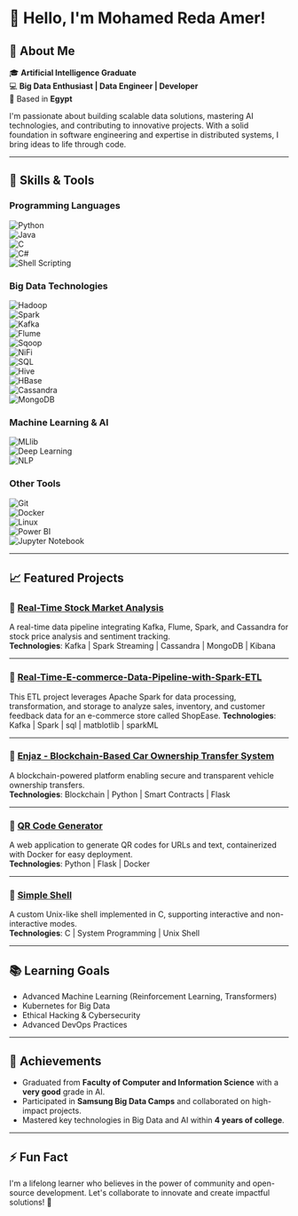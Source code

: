 # 👋 Hello, I'm Mohamed Reda Amer!

## 🚀 About Me
🎓 **Artificial Intelligence Graduate**  
💻 **Big Data Enthusiast | Data Engineer | Developer**  
📍 Based in **Egypt**  

I'm passionate about building scalable data solutions, mastering AI technologies, and contributing to innovative projects. With a solid foundation in software engineering and expertise in distributed systems, I bring ideas to life through code.

---

## 🔧 **Skills & Tools**

### **Programming Languages**  
![Python](https://img.shields.io/badge/Python-3776AB?style=for-the-badge&logo=python&logoColor=white)  
![Java](https://img.shields.io/badge/Java-007396?style=for-the-badge&logo=java&logoColor=white)  
![C](https://img.shields.io/badge/C-00599C?style=for-the-badge&logo=c&logoColor=white)  
![C#](https://img.shields.io/badge/C%23-239120?style=for-the-badge&logo=c-sharp&logoColor=white)  
![Shell Scripting](https://img.shields.io/badge/Shell_Scripting-4EAA25?style=for-the-badge&logo=gnu-bash&logoColor=white)  

### **Big Data Technologies**  
![Hadoop](https://img.shields.io/badge/Hadoop-66CCFF?style=for-the-badge&logo=apache-hadoop&logoColor=black)  
![Spark](https://img.shields.io/badge/Apache%20Spark-E25A1C?style=for-the-badge&logo=apachespark&logoColor=white)  
![Kafka](https://img.shields.io/badge/Apache%20Kafka-231F20?style=for-the-badge&logo=apachekafka&logoColor=white)  
![Flume](https://img.shields.io/badge/Apache%20Flume-0099CC?style=for-the-badge)  
![Sqoop](https://img.shields.io/badge/Apache%20Sqoop-008000?style=for-the-badge)  
![NiFi](https://img.shields.io/badge/Apache%20NiFi-007396?style=for-the-badge)  
![SQL](https://img.shields.io/badge/SQL-4479A1?style=for-the-badge&logo=postgresql&logoColor=white)  
![Hive](https://img.shields.io/badge/Apache%20Hive-FCC624?style=for-the-badge&logo=apachehive&logoColor=black)  
![HBase](https://img.shields.io/badge/HBase-DC382D?style=for-the-badge)  
![Cassandra](https://img.shields.io/badge/Apache%20Cassandra-1287B1?style=for-the-badge&logo=apachecassandra&logoColor=white)  
![MongoDB](https://img.shields.io/badge/MongoDB-47A248?style=for-the-badge&logo=mongodb&logoColor=white)  

### **Machine Learning & AI**  
![MLlib](https://img.shields.io/badge/Spark%20MLlib-E25A1C?style=for-the-badge)  
![Deep Learning](https://img.shields.io/badge/Deep%20Learning-FF6F00?style=for-the-badge)  
![NLP](https://img.shields.io/badge/NLP-0052CC?style=for-the-badge)  

### **Other Tools**  
![Git](https://img.shields.io/badge/Git-F05032?style=for-the-badge&logo=git&logoColor=white)  
![Docker](https://img.shields.io/badge/Docker-2496ED?style=for-the-badge&logo=docker&logoColor=white)  
![Linux](https://img.shields.io/badge/Linux-FCC624?style=for-the-badge&logo=linux&logoColor=black)  
![Power BI](https://img.shields.io/badge/Power%20BI-F2C811?style=for-the-badge&logo=powerbi&logoColor=black)  
![Jupyter Notebook](https://img.shields.io/badge/Jupyter-F37626?style=for-the-badge&logo=jupyter&logoColor=white)  


---

## 📈 Featured Projects

### 🔗 [Real-Time Stock Market Analysis](https://github.com/Mohamedredaaa/StockMarketAnalysis)
A real-time data pipeline integrating Kafka, Flume, Spark, and Cassandra for stock price analysis and sentiment tracking.  
**Technologies**: Kafka | Spark Streaming | Cassandra | MongoDB | Kibana  

---
### 🔗 [Real-Time-E-commerce-Data-Pipeline-with-Spark-ETL](https://github.com/Mohamedredaaa/Real-Time-E-commerce-Data-Pipeline-with-Spark-ETL)
This ETL project leverages Apache Spark for data processing, transformation, and storage to analyze sales, inventory, and customer feedback data for an e-commerce store called ShopEase. 
**Technologies**: Kafka | Spark  | sql | matblotlib | sparkML  

---

### 🔗 [Enjaz - Blockchain-Based Car Ownership Transfer System](https://github.com/Mohamedredaaa/Enjaz)
A blockchain-powered platform enabling secure and transparent vehicle ownership transfers.  
**Technologies**: Blockchain | Python | Smart Contracts | Flask  

---

### 🔗 [QR Code Generator](https://github.com/Mohamedredaaa/qr-code-gen)
A web application to generate QR codes for URLs and text, containerized with Docker for easy deployment.  
**Technologies**: Python | Flask | Docker  

---

### 🔗 [Simple Shell](https://github.com/Mohamedredaaa/simple_shell)
A custom Unix-like shell implemented in C, supporting interactive and non-interactive modes.  
**Technologies**: C | System Programming | Unix Shell  

---

## 📚 Learning Goals
- Advanced Machine Learning (Reinforcement Learning, Transformers)
- Kubernetes for Big Data
- Ethical Hacking & Cybersecurity
- Advanced DevOps Practices

---

## 🌟 Achievements
- Graduated from **Faculty of Computer and Information Science** with a **very good** grade in AI.
- Participated in **Samsung Big Data Camps** and collaborated on high-impact projects.
- Mastered key technologies in Big Data and AI within **4 years of college**.

---

## ⚡ Fun Fact
I'm a lifelong learner who believes in the power of community and open-source development. Let's collaborate to innovate and create impactful solutions! 🚀
